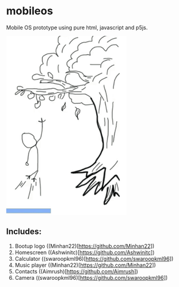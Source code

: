 # mobileos
Mobile OS prototype using pure html, javascript and p5js.

![](demo.gif)

## Includes:
1. Bootup logo ((Minhan22)[https://github.com/Minhan22])
2. Homescreen ((Ashwinitc)[https://github.com/Ashwinitc])
3. Calculator ((swaroopkml96)[https://github.com/swaroopkml96])
4. Music player ((Minhan22)[https://github.com/Minhan22])
5. Contacts ((Aimrush)[https://github.com/Aimrush])
6. Camera ((swaroopkml96)[https://github.com/swaroopkml96])
